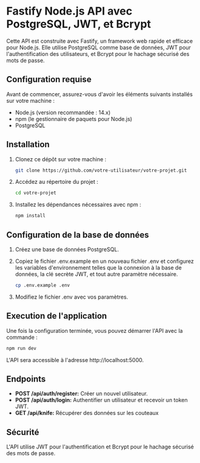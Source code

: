 # Fastify Node.js API avec PostgreSQL, JWT, et Bcrypt

Cette API est construite avec Fastify, un framework web rapide et efficace pour Node.js. Elle utilise PostgreSQL comme base de données, JWT pour l'authentification des utilisateurs, et Bcrypt pour le hachage sécurisé des mots de passe.

## Configuration requise

Avant de commencer, assurez-vous d'avoir les éléments suivants installés sur votre machine :

- Node.js (version recommandée : 14.x)
- npm (le gestionnaire de paquets pour Node.js)
- PostgreSQL

## Installation

1. Clonez ce dépôt sur votre machine :

   ```bash
   git clone https://github.com/votre-utilisateur/votre-projet.git
   ```

2. Accédez au répertoire du projet :

    ```bash
    cd votre-projet
    ```

3. Installez les dépendances nécessaires avec npm :

    ```bash
    npm install
    ```

## Configuration de la base de données

1. Créez une base de données PostgreSQL.

2. Copiez le fichier .env.example en un nouveau fichier .env et configurez les variables d'environnement telles que la connexion à la base de données, la clé secrète JWT, et tout autre paramètre nécessaire.

    ```bash
    cp .env.example .env
    ```

3. Modifiez le fichier .env avec vos paramètres.

## Execution de l'application

Une fois la configuration terminée, vous pouvez démarrer l'API avec la commande :

```bash
npm run dev
```

L'API sera accessible à l'adresse http://localhost:5000.

## Endpoints

* **POST /api/auth/register:** Créer un nouvel utilisateur.
* **POST /api/auth/login:** Authentifier un utilisateur et recevoir un token JWT.
* **GET /api/knife:** Récupérer des données sur les couteaux

## Sécurité

L'API utilise JWT pour l'authentification et Bcrypt pour le hachage sécurisé des mots de passe.
